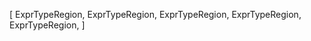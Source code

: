 [
    ExprTypeRegion,
    ExprTypeRegion,
    ExprTypeRegion,
    ExprTypeRegion,
    ExprTypeRegion,
]